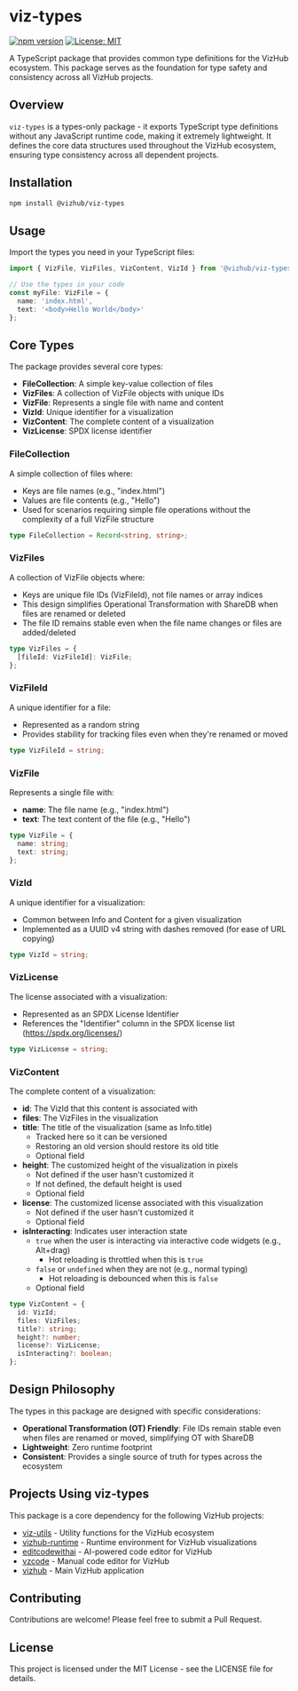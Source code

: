 # viz-types

[![npm version](https://badge.fury.io/js/viz-types.svg)](https://badge.fury.io/js/viz-types)
[![License: MIT](https://img.shields.io/badge/License-MIT-yellow.svg)](https://opensource.org/licenses/MIT)

A TypeScript package that provides common type definitions for the VizHub ecosystem. This package serves as the foundation for type safety and consistency across all VizHub projects.

## Overview

`viz-types` is a types-only package - it exports TypeScript type definitions without any JavaScript runtime code, making it extremely lightweight. It defines the core data structures used throughout the VizHub ecosystem, ensuring type consistency across all dependent projects.

## Installation

```bash
npm install @vizhub/viz-types
```

## Usage

Import the types you need in your TypeScript files:

```typescript
import { VizFile, VizFiles, VizContent, VizId } from '@vizhub/viz-types';

// Use the types in your code
const myFile: VizFile = {
  name: 'index.html',
  text: '<body>Hello World</body>'
};
```

## Core Types

The package provides several core types:

- **FileCollection**: A simple key-value collection of files
- **VizFiles**: A collection of VizFile objects with unique IDs
- **VizFile**: Represents a single file with name and content
- **VizId**: Unique identifier for a visualization
- **VizContent**: The complete content of a visualization
- **VizLicense**: SPDX license identifier

### FileCollection

A simple collection of files where:
- Keys are file names (e.g., "index.html")
- Values are file contents (e.g., "<body>Hello</body>")
- Used for scenarios requiring simple file operations without the complexity of a full VizFile structure

```typescript
type FileCollection = Record<string, string>;
```

### VizFiles

A collection of VizFile objects where:
- Keys are unique file IDs (VizFileId), not file names or array indices
- This design simplifies Operational Transformation with ShareDB when files are renamed or deleted
- The file ID remains stable even when the file name changes or files are added/deleted

```typescript
type VizFiles = {
  [fileId: VizFileId]: VizFile;
};
```

### VizFileId

A unique identifier for a file:
- Represented as a random string
- Provides stability for tracking files even when they're renamed or moved

```typescript
type VizFileId = string;
```

### VizFile

Represents a single file with:
- **name**: The file name (e.g., "index.html")
- **text**: The text content of the file (e.g., "<body>Hello</body>")

```typescript
type VizFile = {
  name: string;
  text: string;
};
```

### VizId

A unique identifier for a visualization:
- Common between Info and Content for a given visualization
- Implemented as a UUID v4 string with dashes removed (for ease of URL copying)

```typescript
type VizId = string;
```

### VizLicense

The license associated with a visualization:
- Represented as an SPDX License Identifier
- References the "Identifier" column in the SPDX license list (https://spdx.org/licenses/)

```typescript
type VizLicense = string;
```

### VizContent

The complete content of a visualization:
- **id**: The VizId that this content is associated with
- **files**: The VizFiles in the visualization
- **title**: The title of the visualization (same as Info.title)
  - Tracked here so it can be versioned
  - Restoring an old version should restore its old title
  - Optional field
- **height**: The customized height of the visualization in pixels
  - Not defined if the user hasn't customized it
  - If not defined, the default height is used
  - Optional field
- **license**: The customized license associated with this visualization
  - Not defined if the user hasn't customized it
  - Optional field
- **isInteracting**: Indicates user interaction state
  - `true` when the user is interacting via interactive code widgets (e.g., Alt+drag)
    - Hot reloading is throttled when this is `true`
  - `false` or `undefined` when they are not (e.g., normal typing)
    - Hot reloading is debounced when this is `false`
  - Optional field

```typescript
type VizContent = {
  id: VizId;
  files: VizFiles;
  title?: string;
  height?: number;
  license?: VizLicense;
  isInteracting?: boolean;
};
```

## Design Philosophy

The types in this package are designed with specific considerations:

- **Operational Transformation (OT) Friendly**: File IDs remain stable even when files are renamed or moved, simplifying OT with ShareDB
- **Lightweight**: Zero runtime footprint
- **Consistent**: Provides a single source of truth for types across the ecosystem

## Projects Using viz-types

This package is a core dependency for the following VizHub projects:

* [viz-utils](https://github.com/vizhub-core/viz-utils) - Utility functions for the VizHub ecosystem
* [vizhub-runtime](https://github.com/vizhub-core/vizhub-runtime) - Runtime environment for VizHub visualizations
* [editcodewithai](https://github.com/vizhub-core/editcodewithai) - AI-powered code editor for VizHub
* [vzcode](https://github.com/vizhub-core/vzcode) - Manual code editor for VizHub
* [vizhub](https://github.com/vizhub-core/vizhub) - Main VizHub application

## Contributing

Contributions are welcome! Please feel free to submit a Pull Request.

## License

This project is licensed under the MIT License - see the LICENSE file for details.
